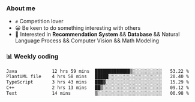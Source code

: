 ### About me

- ✊ Competition lover
- 😀 Be keen to do something interesting with others
- 🎈 Interested in **Recommendation System** && **Database** && Natural Language Process && Computer Vision && Math Modeling


### 📊 Weekly coding
<!--START_SECTION:waka-->

```txt
Java             12 hrs 59 mins  █████████████▒░░░░░░░░░░░   53.22 %
PlantUML file    4 hrs 58 mins   █████░░░░░░░░░░░░░░░░░░░░   20.40 %
TypeScript       3 hrs 43 mins   ███▓░░░░░░░░░░░░░░░░░░░░░   15.29 %
C++              2 hrs 13 mins   ██▒░░░░░░░░░░░░░░░░░░░░░░   09.12 %
Text             14 mins         ▒░░░░░░░░░░░░░░░░░░░░░░░░   00.98 %
```

<!--END_SECTION:waka-->
